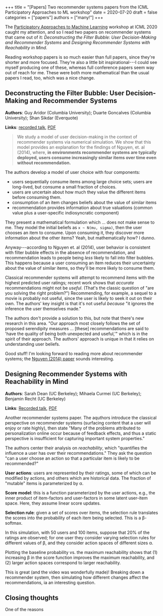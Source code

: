 +++
title = "[Papers] Two recommender systems papers from the ICML Participatory Approaches to ML workshop"
date = 2020-07-20
draft = false
categories = ["papers"]
authors = ["many!"]
+++


The [Participatory Approaches to Machine Learning](https://participatoryml.github.io/) workshop at ICML 2020 caught my attention, and so I read two papers on recommender systems that came out of it: *Deconstructing the Filter Bubble: User Decision-Making and Recommender Systems* and *Designing Recommender Systems with Reachability in Mind*.

<!--more-->

Reading workshop papers is so much easier than full papers, since they're shorter and more focused. They're also a little bit inspirational---I could see myself producing one of these, whereas full conference papers seem way out of reach for me. These were both more mathematical than the usual papers I read, too, which was a nice change.


## Deconstructing the Filter Bubble: User Decision-Making and Recommender Systems
**Authors**: Guy Aridor (Columbia University); Duarte Goncalves (Columbia University); Shan Sikdar (Everquote)

**Links**: [recorded talk](https://www.youtube.com/watch?v=B34xEQtCbL8), [PDF](https://participatoryml.github.io/papers/2020/31.pdf)

> We study a model of user decision-making in the context of recommender systems via numerical simulation. We show that this model provides an explanation for the findings of Nguyen, et. al (2014), where, **in environments recommender systems are typically deployed, users consume increasingly similar items over time even without recommendation.**

The authors develop a model of user choice with four components:
 * users sequentially consume items among large choice sets; users are long-lived, but consume a small fraction of choices.
 * users are uncertain about how much they value the different items before consuming them.
 * consumption of an item changes beliefs about the value of similar items
 * recommendation provides information about true valuations (common value plus a user-specific indiosyncratic component)

They present a mathematical formulation which ... does not make sense to me. They model the initial beliefs as `x ~ N(mu, sigma)`, then the user chooses an item to consume. Upon consuming it, they discover more information about the other items? Yeah, but mathematically how? I dunno.

Anyway---according to Nguyen et. al (2014), user behavior is consistent with filter bubble effects in the absence of recommendation, and recommendation leads to people being *less* likely to fall into filter bubbles. This happens because a user consuming an item reduces their uncertainty about the value of similar items, so they'll be more likely to consume them. 

Classical recommender systems will attempt to recommend items with the highest predicted user ratings; recent work shows that *accurate* recommendations might not be *useful*. (That's the classic question of "are you solving the right problem?")  Recommending, for example, a sequel to a movie is probably not useful, since the user is likely to seek it out on their own. The authors' key insight is that it's not useful *because* "it ignores the inference the user themselves made."

The authors don't provide a solution to this, but note that there's new research in this area. "Our approach most closely follows the set of proposed serendipity measures ... [these] recommendations are said to 'have the quality of being both unexpected and useful,'" which is in the spirit of their approach. The authors' approach is unique in that it relies on understanding user beliefs.

Good stuff! I'm looking forward to reading more about recommender systems; the [Nguyen (2014) paper](https://experts.umn.edu/en/publications/exploring-the-filter-bubble-the-effect-of-using-recommender-syste) sounds interesting.


## Designing Recommender Systems with Reachability in Mind
**Authors**: Sarah Dean (UC Berkeley); Mihaela Curmei (UC Berkeley); Benjamin Recht (UC Berkeley)

**Links**: [Recorded talk](https://www.youtube.com/watch?v=HvtzvRW5fT8), [PDF](https://people.eecs.berkeley.edu/~sarahdean/stochastic_reachability.pdf)

Another recommender systems paper. The aquthors introduce the classical perspective on recommender systems (surfacing content that a user will enjoy or rate highly), then state "Many of the problems attributed to personalization online occur because of feedback effects, and thus a static perspective is insufficient for capturing important system properties."

The authors center their analysis on *reachability*, which "quantifies the influence a user has over their recommendations." They ask the question "can a user choose an action so that a particular item is likely to be recommended?"

**User actions**: users are represented by their ratings, some of which can be modified by actions, and others which are historical data. The fraction of "mutable" items is parameterized by α.

**Score model**: this is a function parameterized by the user actions, e.g., the inner product of item-factors and user-factors in some latent user-item space. Here, they assume linear score updates.

**Selection rule**: given a set of scores over items, the selection rule translates the scores into the probability of each item being selected. This is a β-softmax.

In this simulation, with 50 users and 100 items, suppose that 20% of the ratings are observed; for one user they consider varying selection rules for different values of β, and they consider action spaces of different sizes α.

Plotting the baseline probability vs. the maximum reachability shows that (1) increasing β in the score function improves the maximum reachability, and (2) larger action spaces correspond to larger reachability.

This is great (and the video was wonderfully made)! Breaking down a recommender system, then simulating how different changes affect the recommendations, ia an interesting question.


## Closing thoughts
One of the reasons 
